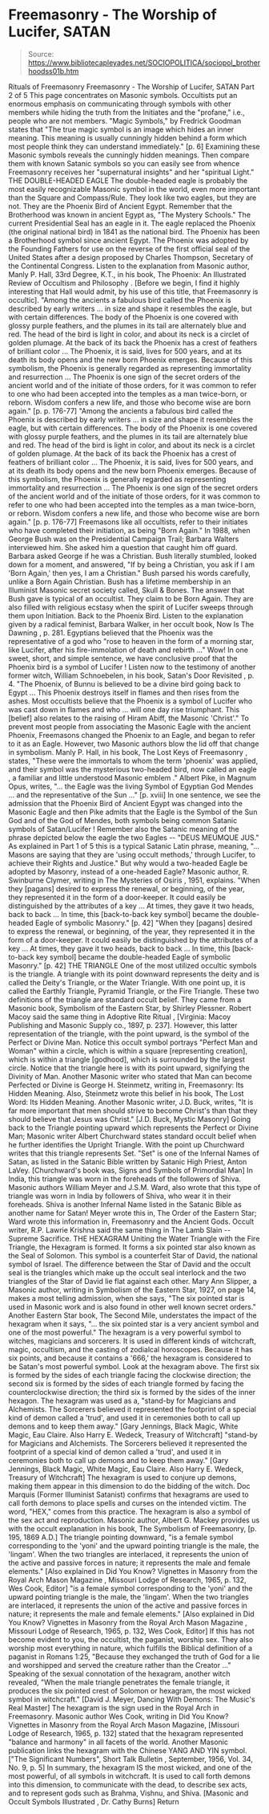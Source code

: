 # Freemasonry - The Worship of Lucifer, SATAN

> Source: https://www.bibliotecapleyades.net/SOCIOPOLITICA/sociopol_brotherhoodss01b.htm

Rituals of Freemasonry
Freemasonry - The Worship of Lucifer, SATAN Part 2 of 5
This page concentrates on Masonic symbols. Occultists put an enormous emphasis on communicating through symbols with other members while hiding the truth from the Initiates and the "profane," i.e., people who are not members.
"Magic Symbols," by Fredrick Goodman states that "The true magic symbol is an image which hides an inner meaning. This meaning is usually cunningly hidden behind a form which most people think they can understand immediately." [p. 6]
Examining these Masonic symbols reveals the cunningly hidden meanings. Then compare them with known Satanic symbols so you can easily see from whence Freemasonry receives her "supernatural insights" and her "spiritual Light."
THE DOUBLE-HEADED EAGLE
The double-headed eagle is probably the most easily recognizable Masonic symbol in the world, even more important than the Square and Compass/Rule. They look like two eagles, but they are not. They are the Phoenix Bird of Ancient Egypt. Remember that the Brotherhood was known in ancient Egypt as, "The Mystery Schools." The current Presidential Seal has an eagle in it. The eagle replaced the Phoenix (the original national bird) in 1841 as the national bird. The Phoenix has been a Brotherhood symbol since ancient Egypt. The Phoenix was adopted by the Founding Fathers for use on the reverse of the first official seal of the United States after a design proposed by Charles Thompson, Secretary of the Continental Congress. Listen to the explanation from Masonic author, Manly P. Hall, 33rd Degree, K.T., in his book, The Phoenix: An Illustrated Review of Occultism and Philosophy . [Before we begin, I find it highly interesting that Hall would admit, by his use of this title, that Freemasonry is occultic].
"Among the ancients a fabulous bird called the Phoenix is described by early writers ... in size and shape it resembles the eagle, but with certain differences. The body of the Phoenix is one covered with glossy purple feathers, and the plumes in its tail are alternately blue and red. The head of the bird is light in color, and about its neck is a circlet of golden plumage. At the back of its back the Phoenix has a crest of feathers of brilliant color ... The Phoenix, it is said, lives for 500 years, and at its death its body opens and the new born Phoenix emerges. Because of this symbolism, the Phoenix is generally regarded as representing immortality and resurrection ... The Phoenix is one sign of the secret orders of the ancient world and of the initiate of those orders, for it was common to refer to one who had been accepted into the temples as a man twice-born, or reborn. Wisdom confers a new life, and those who become wise are born again." [p. p. 176-77]
"Among the ancients a fabulous bird called the Phoenix is described by early writers ... in size and shape it resembles the eagle, but with certain differences. The body of the Phoenix is one covered with glossy purple feathers, and the plumes in its tail are alternately blue and red. The head of the bird is light in color, and about its neck is a circlet of golden plumage. At the back of its back the Phoenix has a crest of feathers of brilliant color ...
The Phoenix, it is said, lives for 500 years, and at its death its body opens and the new born Phoenix emerges. Because of this symbolism, the Phoenix is generally regarded as representing immortality and resurrection ... The Phoenix is one sign of the secret orders of the ancient world and of the initiate of those orders, for it was common to refer to one who had been accepted into the temples as a man twice-born, or reborn. Wisdom confers a new life, and those who become wise are born again."
[p. p. 176-77]
Freemasons like all occultists, refer to their initiates who have completed their initiation, as being "Born Again." In 1988, when George Bush was on the Presidential Campaign Trail; Barbara Walters interviewed him. She asked him a question that caught him off guard. Barbara asked George if he was a Christian.
Bush literally stumbled, looked down for a moment, and answered,
"If by being a Christian, you ask if I am 'Born Again,' then yes, I am a Christian."
Bush parsed his words carefully, unlike a Born Again Christian. Bush has a lifetime membership in an Illuminist Masonic secret society called, Skull & Bones. The answer that Bush gave is typical of an occultist. They claim to be Born Again. They are also filled with religious ecstasy when the spirit of Lucifer sweeps through them upon Initiation. Back to the Phoenix Bird. Listen to the explanation given by a radical feminist, Barbara Walker, in her occult book, Now Is The Dawning , p. 281. Egyptians believed that the Phoenix was the representative of a god who "rose to heaven in the form of a morning star, like Lucifer, after his fire-immolation of death and rebirth ..." Wow! In one sweet, short, and simple sentence, we have conclusive proof that the Phoenix bird is a symbol of Lucifer ! Listen now to the testimony of another former witch, William Schnoebelen, in his book, Satan's Door Revisited , p. 4.
"The Phoenix, of Bunnu is believed to be a divine bird going back to Egypt ... This Phoenix destroys itself in flames and then rises from the ashes. Most occultists believe that the Phoenix is a symbol of Lucifer who was cast down in flames and who ... will one day rise triumphant. This [belief] also relates to the raising of Hiram Abiff, the Masonic 'Christ'."
To prevent most people from associating the Masonic Eagle with the ancient Phoenix, Freemasons changed the Phoenix to an Eagle, and began to refer to it as an Eagle. However, two Masonic authors blow the lid off that change in symbolism. Manly P. Hall, in his book, The Lost Keys of Freemasonry , states,
"These were the immortals to whom the term 'phoenix' was applied, and their symbol was the mysterious two-headed bird, now called an eagle , a familiar and little understood Masonic emblem ."
Albert Pike, in Magnum Opus, writes,
"... the Eagle was the living Symbol of Egyptian God Mendes ... and the representative of the Sun ..." [p. xviii]
In one sentence, we see the admission that the Phoenix Bird of Ancient Egypt was changed into the Masonic Eagle and then Pike admits that the Eagle is the Symbol of the Sun God and of the God of Mendes, both symbols being common Satanic symbols of Satan/Lucifer ! Remember also the Satanic meaning of the phrase depicted below the eagle the two Eagles -- "DEUS MEUMQUE JUS." As explained in Part 1 of 5 this is a typical Satanic Latin phrase, meaning,
"... Masons are saying that they are 'using occult methods,' through Lucifer, to achieve their Rights and Justice."
But why would a two-headed Eagle be adopted by Masonry, instead of a one-headed Eagle? Masonic author, R. Swinburne Clymer, writing in The Mysteries of Osiris , 1951, explains.
"When they [pagans] desired to express the renewal, or beginning, of the year, they represented it in the form of a door-keeper. It could easily be distinguished by the attributes of a key ... At times, they gave it two heads, back to back ... In time, this [back-to-back key symbol] became the double-headed Eagle of symbolic Masonry." [p. 42]
"When they [pagans] desired to express the renewal, or beginning, of the year, they represented it in the form of a door-keeper. It could easily be distinguished by the attributes of a key ... At times, they gave it two heads, back to back ... In time, this [back-to-back key symbol] became the double-headed Eagle of symbolic Masonry."
[p. 42]
THE TRIANGLE
One of the most utilized occultic symbols is the triangle. A triangle with its point downward represents the deity and is called the Deity's Triangle, or the Water Triangle. With one point up, it is called the Earthly Triangle, Pyramid Triangle, or the Fire Triangle. These two definitions of the triangle are standard occult belief. They came from a Masonic book, Symbolism of the Eastern Star, by Shirley Plessner. Robert Macoy said the same thing in Adoptive Rite Ritual , [Virginia: Macoy Publishing and Masonic Supply co., 1897, p. 237]. However, this latter representation of the triangle, with the point upward, is the symbol of the Perfect or Divine Man.
Notice this occult symbol portrays "Perfect Man and Woman" within a circle, which is within a square [representing creation], which is within a triangle [godhood], which is surrounded by the largest circle. Notice that the triangle here is with its point upward, signifying the Divinity of Man. Another Masonic writer who stated that Man can become Perfected or Divine is George H. Steinmetz, writing in, Freemasonry: Its Hidden Meaning. Also, Steinmetz wrote this belief in his book, The Lost Word: Its Hidden Meaning. Another Masonic writer, J.D. Buck, writes,
"It is far more important that men should strive to become Christ's than that they should believe that Jesus was Christ." [J.D. Buck, Mystic Masonry]
Going back to the Triangle pointing upward which represents the Perfect or Divine Man; Masonic writer Albert Churchward states standard occult belief when he further identifies the Upright Triangle. With the point up Churchward writes that this triangle represents Set. "Set" is one of the Infernal Names of Satan, as listed in the Satanic Bible written by Satanic High Priest, Anton LaVey. [Churchward's book was, Signs and Symbols of Primordial Man] In India, this triangle was worn in the foreheads of the followers of Shiva. Masonic authors William Meyer and J.S.M. Ward, also wrote that this type of triangle was worn in India by followers of Shiva, who wear it in their foreheads. Shiva is another Infernal Name listed in the Satanic Bible as another name for Satan! Meyer wrote this in, The Order of the Eastern Star; Ward wrote this information in, Freemasonry and the Ancient Gods.
Occult writer, R.P. Lawrie Krishna said the same thing in The Lamb Slain -- Supreme Sacrifice.
THE HEXAGRAM
Uniting the Water Triangle with the Fire Triangle, the Hexagram is formed. It forms a six pointed star also known as the Seal of Solomon. This symbol is a counterfeit Star of David, the national symbol of Israel. The difference between the Star of David and the occult seal is the triangles which make up the occult seal interlock and the two triangles of the Star of David lie flat against each other. Mary Ann Slipper, a Masonic author, writing in Symbolism of the Eastern Star, 1927, on page 14, makes a most telling admission, when she says,
"The six pointed star is used in Masonic work and is also found in other well known secret orders."
Another Eastern Star book, The Second Mile, understates the impact of the hexagram when it says,
"... the six pointed star is a very ancient symbol and one of the most powerful."
The hexagram is a very powerful symbol to witches, magicians and sorcerers. It is used in different kinds of witchcraft, magic, occultism, and the casting of zodialcal horoscopes.
Because it has six points, and because it contains a '666,' the hexagram is considered to be Satan's most powerful symbol. Look at the hexagram above. The first six is formed by the sides of each triangle facing the clockwise direction; the second six is formed by the sides of each triangle formed by facing the counterclockwise direction; the third six is formed by the sides of the inner hexagon. The hexagram was used as a,
"stand-by for Magicians and Alchemists. The Sorcerers believed it represented the footprint of a special kind of demon called a 'trud', and used it in ceremonies both to call up demons and to keep them away." [Gary Jennings, Black Magic, White Magic, Eau Claire. Also Harry E. Wedeck, Treasury of Witchcraft]
"stand-by for Magicians and Alchemists. The Sorcerers believed it represented the footprint of a special kind of demon called a 'trud', and used it in ceremonies both to call up demons and to keep them away."
[Gary Jennings, Black Magic, White Magic, Eau Claire. Also Harry E. Wedeck, Treasury of Witchcraft]
The hexagram is used to conjure up demons, making them appear in this dimension to do the bidding of the witch. Doc Marquis (Former Illuminist Satanist) confirms that hexagrams are used to call forth demons to place spells and curses on the intended victim. The word, "HEX," comes from this practice. The hexagram is also a symbol of the sex act and reproduction. Masonic author, Albert G. Mackey provides us with the occult explanation in his book, The Symbolism of Freemasonry, [p. 195, 1869 A.D.]
The triangle pointing downward,
"is a female symbol corresponding to the 'yoni' and the upward pointing triangle is the male, the 'lingam'. When the two triangles are interlaced, it represents the union of the active and passive forces in nature; it represents the male and female elements." [Also explained in Did You Know? Vignettes in Masonry from the Royal Arch Mason Magazine , Missouri Lodge of Research, 1965, p. 132, Wes Cook, Editor]
"is a female symbol corresponding to the 'yoni' and the upward pointing triangle is the male, the 'lingam'. When the two triangles are interlaced, it represents the union of the active and passive forces in nature; it represents the male and female elements."
[Also explained in Did You Know? Vignettes in Masonry from the Royal Arch Mason Magazine , Missouri Lodge of Research, 1965, p. 132, Wes Cook, Editor]
If this has not become evident to you, the occultist, the paganist, worship sex. They also worship most everything in nature, which fulfills the Biblical definition of a paganist in Romans 1:25, "Because they exchanged the truth of God for a lie and worshipped and served the creature rather than the Creator ..." Speaking of the sexual connotation of the hexagram, another witch revealed, "When the male triangle penetrates the female triangle, it produces the six pointed crest of Solomon or hexagram, the most wicked symbol in witchcraft." [David J. Meyer, Dancing With Demons: The Music's Real Master] The hexagram is the sign used in the Royal Arch in Freemasonry. Masonic author Wes Cook, writing in Did You Know? Vignettes in Masonry from the Royal Arch Mason Magazine, [Missouri Lodge of Research, 1965, p. 132] stated that the hexagram represented "balance and harmony" in all facets of the world. Another Masonic publication links the hexagram with the Chinese YANG AND YIN symbol. ["The Significant Numbers", Short Talk Bulletin , September, 1956, Vol. 34, No. 9, p. 5] In summary, the hexagram IS the most wicked, and one of the most powerful, of all symbols in witchcraft. It is used to call forth demons into this dimension, to communicate with the dead, to describe sex acts, and to represent gods such as Brahma, Vishnu, and Shiva. [Masonic and Occult Symbols Illustrated , Dr. Cathy Burns]
Return
